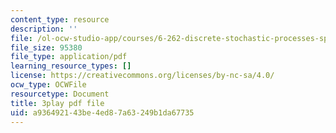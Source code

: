 ```yaml
---
content_type: resource
description: ''
file: /ol-ocw-studio-app/courses/6-262-discrete-stochastic-processes-spring-2011/a936492143be4ed87a63249b1da67735_qxaBDDib9_A.pdf
file_size: 95380
file_type: application/pdf
learning_resource_types: []
license: https://creativecommons.org/licenses/by-nc-sa/4.0/
ocw_type: OCWFile
resourcetype: Document
title: 3play pdf file
uid: a9364921-43be-4ed8-7a63-249b1da67735
---
```


